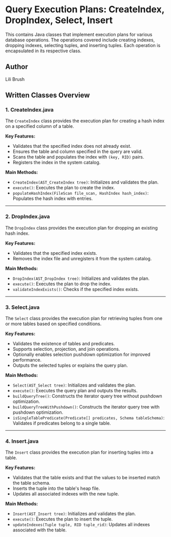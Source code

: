 
# Query Execution Plans: CreateIndex, DropIndex, Select, Insert

This contains Java classes that implement execution plans for various database operations. The operations covered include creating indexes, dropping indexes, selecting tuples, and inserting tuples. Each operation is encapsulated in its respective class.

## Author
Lili Brush

## Written Classes Overview

### 1. **CreateIndex.java**
The `CreateIndex` class provides the execution plan for creating a hash index on a specified column of a table.

**Key Features:**
- Validates that the specified index does not already exist.
- Ensures the table and column specified in the query are valid.
- Scans the table and populates the index with `(key, RID)` pairs.
- Registers the index in the system catalog.

**Main Methods:**
- `CreateIndex(AST_CreateIndex tree)`: Initializes and validates the plan.
- `execute()`: Executes the plan to create the index.
- `populateHashIndex(FileScan file_scan, HashIndex hash_index)`: Populates the hash index with entries.

---

### 2. **DropIndex.java**
The `DropIndex` class provides the execution plan for dropping an existing hash index.

**Key Features:**
- Validates that the specified index exists.
- Removes the index file and unregisters it from the system catalog.

**Main Methods:**
- `DropIndex(AST_DropIndex tree)`: Initializes and validates the plan.
- `execute()`: Executes the plan to drop the index.
- `validateIndexExists()`: Checks if the specified index exists.

---

### 3. **Select.java**
The `Select` class provides the execution plan for retrieving tuples from one or more tables based on specified conditions.

**Key Features:**
- Validates the existence of tables and predicates.
- Supports selection, projection, and join operations.
- Optionally enables selection pushdown optimization for improved performance.
- Outputs the selected tuples or explains the query plan.

**Main Methods:**
- `Select(AST_Select tree)`: Initializes and validates the plan.
- `execute()`: Executes the query plan and outputs the results.
- `buildQueryTree()`: Constructs the iterator query tree without pushdown optimization.
- `buildQueryTreeWithPushdown()`: Constructs the iterator query tree with pushdown optimization.
- `isSingleTablePredicate(Predicate[] predicates, Schema tableSchema)`: Validates if predicates belong to a single table.

---

### 4. **Insert.java**
The `Insert` class provides the execution plan for inserting tuples into a table.

**Key Features:**
- Validates that the table exists and that the values to be inserted match the table schema.
- Inserts the tuple into the table's heap file.
- Updates all associated indexes with the new tuple.

**Main Methods:**
- `Insert(AST_Insert tree)`: Initializes and validates the plan.
- `execute()`: Executes the plan to insert the tuple.
- `updateIndexes(Tuple tuple, RID tuple_rid)`: Updates all indexes associated with the table.
